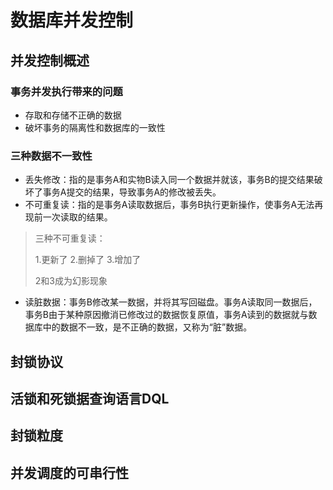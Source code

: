# 数据库并发控制

## 并发控制概述

### 事务并发执行带来的问题

- 存取和存储不正确的数据
- 破坏事务的隔离性和数据库的一致性

### 三种数据不一致性

- 丢失修改：指的是事务A和实物B读入同一个数据并就该，事务B的提交结果破坏了事务A提交的结果，导致事务A的修改被丢失。
- 不可重复读：指的是事务A读取数据后，事务B执行更新操作，使事务A无法再现前一次读取的结果。

> 三种不可重复读：
>
> 1.更新了 2.删掉了 3.增加了
>
> 2和3成为幻影现象

- 读脏数据：事务B修改某一数据，并将其写回磁盘。事务A读取同一数据后，事务B由于某种原因撤消已修改过的数据恢复原值，事务A读到的数据就与数据库中的数据不一致，是不正确的数据，又称为“脏”数据。

## 封锁协议

## 活锁和死锁据查询语言DQL

## 封锁粒度

## 并发调度的可串行性









